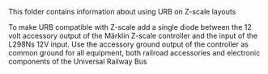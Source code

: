 This folder contains information about using URB on Z-scale layouts

To make URB compatible with Z-scale add a single diode between the 12 volt
accessory output of the Märklin Z-scale controller and the input of the 
L298Ns 12V input. Use the accessory ground output of the controller as
common ground for all equipment, both railroad accessories and electronic
components of the Universal Railway Bus
